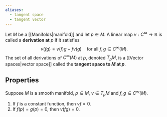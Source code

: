 ```yaml
---
aliases:
  - tangent space
  - tangent vector
---
```

Let $M$ be a [[Manifolds|manifold]] and let $p\in M$. A linear map $v: C^\infty\to \mathbb{R}$ is called a **derivation at** $p$ if it satisfies
$$v(fg) = v(f)g + fv(g)\quad \text{for all } f,g \in C^\infty(M).$$
The set of all derivations of $C^\infty(M)$ at $p$, denoted $T_pM$, is a [[Vector spaces|vector space]] called the **tangent space to $M$ at $p$**.

## Properties

Suppose $M$ is a smooth manifold, $p\in M$, $v\in T_pM$ and $f,g\in C^\infty(M)$.
1. If $f$ is a constant function, then $vf = 0$.
2. If $f(p) = g(p) = 0$, then $v(fg) = 0$.